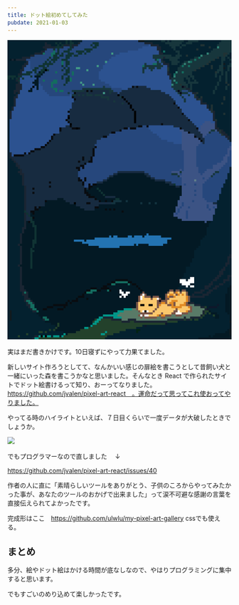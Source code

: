 ```yaml
---
title: ドット絵初めてしてみた
pubdate: 2021-01-03
---
```


<img src="https://raw.githubusercontent.com/ulwlu/my-pixel-art-gallery/master/dog-in-forrest/img.png">

実はまだ書きかけです。10日寝ずにやって力果てました。

新しいサイト作ろうとしてて、なんかいい感じの扉絵を書こうとして昔飼い犬と一緒にいった森を書こうかなと思いました。そんなとき React で作られたサイトでドット絵書けるって知り、おーってなりました。　https://github.com/jvalen/pixel-art-react　。運命だって思ってこれ使おってやりました。

やってる時のハイライトといえば、７日目くらいで一度データが大破したときでしょうか。

<img src="https://user-images.githubusercontent.com/41639488/103309019-45e24900-4a57-11eb-8cc0-c7faea25856c.png">

でもプログラマーなので直しました　 ↓

https://github.com/jvalen/pixel-art-react/issues/40

作者の人に直に「素晴らしいツールをありがとう、子供のころからやってみたかった事が、あなたのツールのおかげで出来ました」って涙不可避な感謝の言葉を直接伝えられてよかったです。

完成形はここ　https://github.com/ulwlu/my-pixel-art-gallery cssでも使える。

## まとめ

多分、絵やドット絵はかける時間が底なしなので、やはりプログラミングに集中すると思います。

でもすごいのめり込めて楽しかったです。
